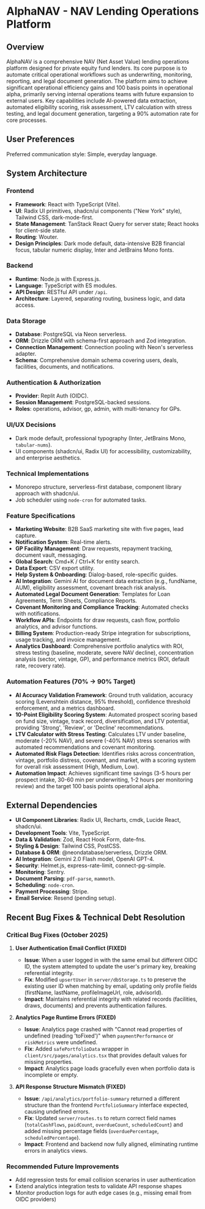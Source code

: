 # AlphaNAV - NAV Lending Operations Platform

## Overview
AlphaNAV is a comprehensive NAV (Net Asset Value) lending operations platform designed for private equity fund lenders. Its core purpose is to automate critical operational workflows such as underwriting, monitoring, reporting, and legal document generation. The platform aims to achieve significant operational efficiency gains and 100 basis points in operational alpha, primarily serving internal operations teams with future expansion to external users. Key capabilities include AI-powered data extraction, automated eligibility scoring, risk assessment, LTV calculation with stress testing, and legal document generation, targeting a 90% automation rate for core processes.

## User Preferences
Preferred communication style: Simple, everyday language.

## System Architecture

### Frontend
- **Framework**: React with TypeScript (Vite).
- **UI**: Radix UI primitives, shadcn/ui components ("New York" style), Tailwind CSS, dark-mode-first.
- **State Management**: TanStack React Query for server state; React hooks for client-side state.
- **Routing**: Wouter.
- **Design Principles**: Dark mode default, data-intensive B2B financial focus, tabular numeric display, Inter and JetBrains Mono fonts.

### Backend
- **Runtime**: Node.js with Express.js.
- **Language**: TypeScript with ES modules.
- **API Design**: RESTful API under `/api`.
- **Architecture**: Layered, separating routing, business logic, and data access.

### Data Storage
- **Database**: PostgreSQL via Neon serverless.
- **ORM**: Drizzle ORM with schema-first approach and Zod integration.
- **Connection Management**: Connection pooling with Neon's serverless adapter.
- **Schema**: Comprehensive domain schema covering users, deals, facilities, documents, and notifications.

### Authentication & Authorization
- **Provider**: Replit Auth (OIDC).
- **Session Management**: PostgreSQL-backed sessions.
- **Roles**: operations, advisor, gp, admin, with multi-tenancy for GPs.

### UI/UX Decisions
- Dark mode default, professional typography (Inter, JetBrains Mono, `tabular-nums`).
- UI components (shadcn/ui, Radix UI) for accessibility, customizability, and enterprise aesthetics.

### Technical Implementations
- Monorepo structure, serverless-first database, component library approach with shadcn/ui.
- Job scheduler using `node-cron` for automated tasks.

### Feature Specifications
- **Marketing Website**: B2B SaaS marketing site with five pages, lead capture.
- **Notification System**: Real-time alerts.
- **GP Facility Management**: Draw requests, repayment tracking, document vault, messaging.
- **Global Search**: Cmd+K / Ctrl+K for entity search.
- **Data Export**: CSV export utility.
- **Help System & Onboarding**: Dialog-based, role-specific guides.
- **AI Integration**: Gemini AI for document data extraction (e.g., fundName, AUM), eligibility assessment, covenant breach risk analysis.
- **Automated Legal Document Generation**: Templates for Loan Agreements, Term Sheets, Compliance Reports.
- **Covenant Monitoring and Compliance Tracking**: Automated checks with notifications.
- **Workflow APIs**: Endpoints for draw requests, cash flow, portfolio analytics, and advisor functions.
- **Billing System**: Production-ready Stripe integration for subscriptions, usage tracking, and invoice management.
- **Analytics Dashboard**: Comprehensive portfolio analytics with ROI, stress testing (baseline, moderate, severe NAV decline), concentration analysis (sector, vintage, GP), and performance metrics (ROI, default rate, recovery rate).

### Automation Features (70% → 90% Target)
- **AI Accuracy Validation Framework**: Ground truth validation, accuracy scoring (Levenshtein distance, 95% threshold), confidence threshold enforcement, and a metrics dashboard.
- **10-Point Eligibility Scoring System**: Automated prospect scoring based on fund size, vintage, track record, diversification, and LTV potential, providing 'Strong', 'Review', or 'Decline' recommendations.
- **LTV Calculator with Stress Testing**: Calculates LTV under baseline, moderate (-20% NAV), and severe (-40% NAV) stress scenarios with automated recommendations and covenant monitoring.
- **Automated Risk Flags Detection**: Identifies risks across concentration, vintage, portfolio distress, covenant, and market, with a scoring system for overall risk assessment (High, Medium, Low).
- **Automation Impact**: Achieves significant time savings (3-5 hours per prospect intake, 30-60 min per underwriting, 1-2 hours per monitoring review) and the target 100 basis points operational alpha.

## External Dependencies

- **UI Component Libraries**: Radix UI, Recharts, cmdk, Lucide React, shadcn/ui.
- **Development Tools**: Vite, TypeScript.
- **Data & Validation**: Zod, React Hook Form, date-fns.
- **Styling & Design**: Tailwind CSS, PostCSS.
- **Database & ORM**: @neondatabase/serverless, Drizzle ORM.
- **AI Integration**: Gemini 2.0 Flash model, OpenAI GPT-4.
- **Security**: Helmet.js, express-rate-limit, connect-pg-simple.
- **Monitoring**: Sentry.
- **Document Parsing**: `pdf-parse`, `mammoth`.
- **Scheduling**: `node-cron`.
- **Payment Processing**: Stripe.
- **Email Service**: Resend (pending setup).

## Recent Bug Fixes & Technical Debt Resolution

### Critical Bug Fixes (October 2025)
1. **User Authentication Email Conflict (FIXED)**
   - **Issue**: When a user logged in with the same email but different OIDC ID, the system attempted to update the user's primary key, breaking referential integrity.
   - **Fix**: Modified `upsertUser` in `server/dbStorage.ts` to preserve the existing user ID when matching by email, updating only profile fields (firstName, lastName, profileImageUrl, role, advisorId).
   - **Impact**: Maintains referential integrity with related records (facilities, draws, documents) and prevents authentication failures.

2. **Analytics Page Runtime Errors (FIXED)**
   - **Issue**: Analytics page crashed with "Cannot read properties of undefined (reading 'toFixed')" when `paymentPerformance` or `riskMetrics` were undefined.
   - **Fix**: Added `safePortfolioData` wrapper in `client/src/pages/analytics.tsx` that provides default values for missing properties.
   - **Impact**: Analytics page loads gracefully even when portfolio data is incomplete or empty.

3. **API Response Structure Mismatch (FIXED)**
   - **Issue**: `/api/analytics/portfolio-summary` returned a different structure than the frontend `PortfolioSummary` interface expected, causing undefined errors.
   - **Fix**: Updated `server/routes.ts` to return correct field names (`totalCashFlows`, `paidCount`, `overdueCount`, `scheduledCount`) and added missing percentage fields (`overduePercentage`, `scheduledPercentage`).
   - **Impact**: Frontend and backend now fully aligned, eliminating runtime errors in analytics views.

### Recommended Future Improvements
- Add regression tests for email collision scenarios in user authentication
- Extend analytics integration tests to validate API response shapes
- Monitor production logs for auth edge cases (e.g., missing email from OIDC providers)